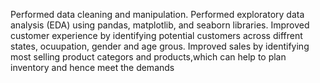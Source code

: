 Performed data cleaning and manipulation.
Performed exploratory data analysis (EDA) using pandas, matplotlib,  and seaborn libraries.
Improved customer experience by identifying potential customers across diffrent states, ocuupation, gender and age grous.
Improved sales by identifying most selling product categors and products,which can help to plan inventory and hence meet the demands
